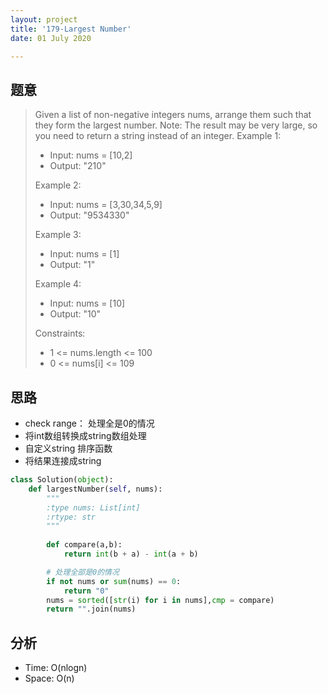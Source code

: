 ```yaml
---
layout: project
title: '179-Largest Number'
date: 01 July 2020

---
```

## 题意
> Given a list of non-negative integers nums, arrange them such that they form the largest number.
> Note: The result may be very large, so you need to return a string instead of an integer.
> Example 1:
> - Input: nums = [10,2]
> - Output: "210"
> 
> Example 2:
> - Input: nums = [3,30,34,5,9]
> - Output: "9534330"
>
> Example 3:
> - Input: nums = [1]
> - Output: "1"
>
>Example 4:
> - Input: nums = [10]
> - Output: "10"
>
> Constraints:
> - 1 <= nums.length <= 100
> - 0 <= nums[i] <= 109

## 思路
- check range： 处理全是0的情况
- 将int数组转换成string数组处理
- 自定义string 排序函数
- 将结果连接成string


~~~python
class Solution(object):        
    def largestNumber(self, nums):
        """
        :type nums: List[int]
        :rtype: str
        """
        
        def compare(a,b):
            return int(b + a) - int(a + b)

        # 处理全部是0的情况
        if not nums or sum(nums) == 0:
            return "0" 
        nums = sorted([str(i) for i in nums],cmp = compare)
        return "".join(nums)
~~~

## 分析
- Time: O(nlogn)
- Space: O(n)
